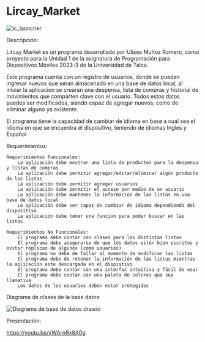 # Lircay_Market
![ic_launcher](https://github.com/UlisesR2002/Lircay_Market/assets/116087176/83fe5e22-8a65-4a89-adc3-1878491c4fba)

Descripción:

Lircay Market es un programa desarrollado por Ulises Muñoz Romero, como proyecto para la Unidad 1 de la asignatura de Programación para Dispositivos Móviles 2023-3 de la Universidad de Talca.

Este programa cuenta con un registro de usuarios, donde se pueden ingresar nuevos que seran almacenado en una base de datos local, al iniciar la aplicacion se crearan una despensa, lista de compras y historial de movimientos que comparten clave con el usuario. Todos estos datos puedes ser modificados, siendo capaz de agregar nuevos, como de eliminar alguno ya existente.

El programa tiene la capacidad de cambiar de idioma en base a cual sea el idioma en que se encuentra el dispositivo, teniendo de idiomas Ingles y Español


Requerimientos:

    Requerimientos Funcionales:
        La aplicación debe mostrar una lista de productos para la despensa y listas de compras
        La aplicación debe permitir agregar/editar/eliminar algún producto de las listas
        La aplicación debe permitir agregar usuarios
        La aplicación debe permitir el acceso por medio de un usuario
        La aplicación debe mantener la informacion de las listas en una base de datos local
        La aplicación debe ser capaz de cambiar de idioma dependiendo del dispositivo
        La aplicación debe tener una funcion para poder buscar en las listas

    Requerimientos No Funcionales:
        El programa debe contar con clases para las distintas listas
        El programa debe asegurarse de que los datos estén bien escritos y evitar réplicas de algunos (como usuarios)
        El programa no debe de fallar al momento de modificar las listas
        El programa debe de retener la información de las listas mientras la aplicación este descargada en el dispistivo
        El programa debe contar con una interfaz intuitiva y fácil de usar
        El programa debe contar con una paleta de colores que sea llamativa
        Los datos de los usuarios deben estar protegidos



Diagrama de clases de la base datos:

![Diagrama de base de datos drawio](https://github.com/UlisesR2002/Lircay_Market/assets/116087176/2bebea42-f1b0-486e-8520-0b354c4417e2)


Presentación:

https://youtu.be/xWArnRx8A0g



